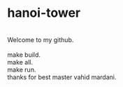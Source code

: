 # hanoi-tower
<br>Welcome to my github.<br>
<br>make build.
<br>make all.
<br>make run.
<br>thanks for best master vahid mardani.
